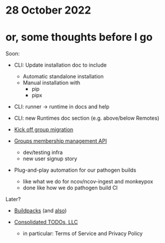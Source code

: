 # 28 October 2022
# or, some thoughts before I go

Soon:

- CLI: Update installation doc to include
  - Automatic standalone installation
  - Manual installation with
    - pip
    - pipx

- CLI: runner → runtime in docs and help
- CLI: new Runtimes doc section (e.g. above/below Remotes)

- [Kick off group migration](https://github.com/nextstrain/docs.nextstrain.org/pull/137)

- [Groups membership management API](https://github.com/nextstrain/nextstrain.org/pull/581)
  - dev/testing infra
  - new user signup story

- Plug-and-play automation for our pathogen builds
  - like what we do for ncov/ncov-ingest and monkeypox
  - done like how we do pathogen build CI


Later?

- [Buildpacks](2022-08-02.md) (and [also](2022-07-18.md#buildpacks))

- [Consolidated TODOs, LLC](2022-07-18.md)
  - in particular: Terms of Service and Privacy Policy
